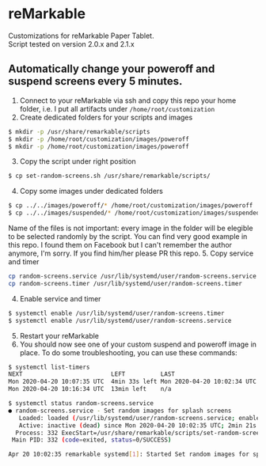 # reMarkable
Customizations for reMarkable Paper Tablet.  
Script tested on version 2.0.x and 2.1.x  
## Automatically change your poweroff and suspend screens every 5 minutes.
1. Connect to your reMarkable via ssh and copy this repo your home folder, i.e. I put all artifacts under `/home/root/customization`
2. Create dedicated folders for your scripts and images
```bash
$ mkdir -p /usr/share/remarkable/scripts
$ mkdir -p /home/root/customization/images/poweroff
$ mkdir -p /home/root/customization/images/poweroff
```
3. Copy the script under right position
```bash
$ cp set-random-screens.sh /usr/share/remarkable/scripts/
```
4. Copy some images under dedicated folders
```bash
$ cp ../../images/poweroff/* /home/root/customization/images/poweroff
$ cp ../../images/suspended/* /home/root/customization/images/suspended
```
Name of the files is not important: every image in the folder will be elegible to be selected randomly by the script. You can find very good example in this repo. I found them on Facebook but I can't remember the author anymore, I'm sorry. If you find him/her please PR this repo.
5. Copy service and timer
```bash
cp random-screens.service /usr/lib/systemd/user/random-screens.service
cp random-screens.timer /usr/lib/systemd/user/random-screens.timer
```
4) Enable service and timer
```bash
$ systemctl enable /usr/lib/systemd/user/random-screens.timer
$ systemctl enable /usr/lib/systemd/user/random-screens.service
```
5) Restart your reMarkable
6) You should now see one of your custom suspend and poweroff image in place. To do some troubleshooting, you can use these commands:
```bash
$ systemctl list-timers
NEXT                         LEFT          LAST                         PASSED  UNIT                         ACTIVATES
Mon 2020-04-20 10:07:35 UTC  4min 33s left Mon 2020-04-20 10:02:34 UTC  26s ago random-screens.timer         random-screens.service
Mon 2020-04-20 10:16:34 UTC  13min left    n/a                          n/a     systemd-tmpfiles-clean.timer systemd-tmpfiles-clean.service

$ systemctl status random-screens.service
● random-screens.service - Set random images for splash screens
   Loaded: loaded (/usr/lib/systemd/user/random-screens.service; enabled; vendor preset: enabled)
   Active: inactive (dead) since Mon 2020-04-20 10:02:35 UTC; 2min 21s ago
  Process: 332 ExecStart=/usr/share/remarkable/scripts/set-random-screens.sh (code=exited, status=0/SUCCESS)
 Main PID: 332 (code=exited, status=0/SUCCESS)

Apr 20 10:02:35 remarkable systemd[1]: Started Set random images for splash screens.
```
